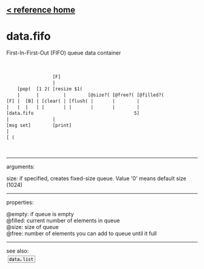 [< reference home](ceammc_lib.html)
---

# data.fifo


First-In-First-Out (FIFO) queue data container

```


                 [F]
                 |
    [pop(  [1 2( [resize $1(
    |      |         |        [@size?( [@free?( [@filled?(
[F] |  [B] | [clear( | [flush( |       |        |
|   |  |   | |       | |       |       |        |
[data.fifo                                     5]
|                |
[msg set]        [print]
|
[ (

            
```

---
arguments:

size: if specified, creates fixed-size queue.
            Value &#39;0&#39; means default size (1024)<br>

---
properties:

@empty: if queue is
            empty<br>
@filled: current
            number of elements in queue<br>
@size: size of
            queue<br>
@free: number of
            elements you can add to queue until it full<br>

---
see also:<br>
[![data.list](img/object_data.list.png)](data.list.html)
